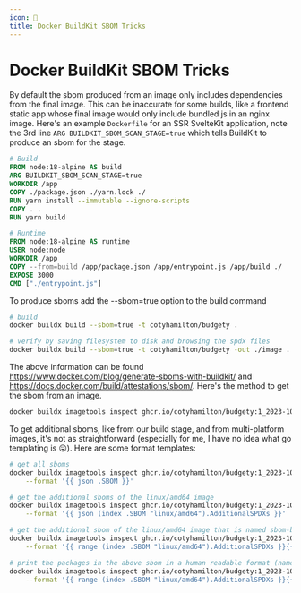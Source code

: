 ```yaml
---
icon: 🐳
title: Docker BuildKit SBOM Tricks
---
```


# Docker BuildKit SBOM Tricks

By default the sbom produced from an image only includes dependencies from the final image. This can be inaccurate for some builds, like a frontend static app whose final image would only include bundled js in an nginx image. Here's an example `Dockerfile` for an SSR SvelteKit application, note the 3rd line `ARG BUILDKIT_SBOM_SCAN_STAGE=true` which tells BuildKit to produce an sbom for the stage.

```dockerfile
# Build
FROM node:18-alpine AS build
ARG BUILDKIT_SBOM_SCAN_STAGE=true
WORKDIR /app
COPY ./package.json ./yarn.lock ./
RUN yarn install --immutable --ignore-scripts
COPY . .
RUN yarn build

# Runtime
FROM node:18-alpine AS runtime
USER node:node
WORKDIR /app
COPY --from=build /app/package.json /app/entrypoint.js /app/build ./
EXPOSE 3000
CMD ["./entrypoint.js"]
```

To produce sboms add the --sbom=true option to the build command

```sh
# build
docker buildx build --sbom=true -t cotyhamilton/budgety .

# verify by saving filesystem to disk and browsing the spdx files
docker buildx build --sbom=true -t cotyhamilton/budgety -out ./image .
```

The above information can be found https://www.docker.com/blog/generate-sboms-with-buildkit/ and https://docs.docker.com/build/attestations/sbom/. Here's the method to get the sbom from an image.

```sh
docker buildx imagetools inspect ghcr.io/cotyhamilton/budgety:1_2023-10-03.59.1 --format "{{ json .SBOM.SPDX }}"
```

To get additional sboms, like from our build stage, and from multi-platform images, it's not as straightforward (especially for me, I have no idea what go templating is 😜). Here are some format templates:

```sh
# get all sboms
docker buildx imagetools inspect ghcr.io/cotyhamilton/budgety:1_2023-10-03.59.1 \
	--format '{{ json .SBOM }}'

# get the additional sboms of the linux/amd64 image
docker buildx imagetools inspect ghcr.io/cotyhamilton/budgety:1_2023-10-03.59.1 \
	--format '{{ json (index .SBOM "linux/amd64").AdditionalSPDXs }}'

# get the additional sbom of the linux/amd64 image that is named sbom-build
docker buildx imagetools inspect ghcr.io/cotyhamilton/budgety:1_2023-10-03.59.1 \
	--format '{{ range (index .SBOM "linux/amd64").AdditionalSPDXs }}{{if eq .name "sbom-build"}}{{ json . }}{{ end }}{{ end }}'

# print the packages in the above sbom in a human readable format (name@version)
docker buildx imagetools inspect ghcr.io/cotyhamilton/budgety:1_2023-10-03.59.1 \
	--format '{{ range (index .SBOM "linux/amd64").AdditionalSPDXs }}{{if eq .name "sbom-build"}}{{range .packages}}{{.name}}@{{ .versionInfo }}{{"\n"}}{{end}}{{end}}{{end}}'
```
